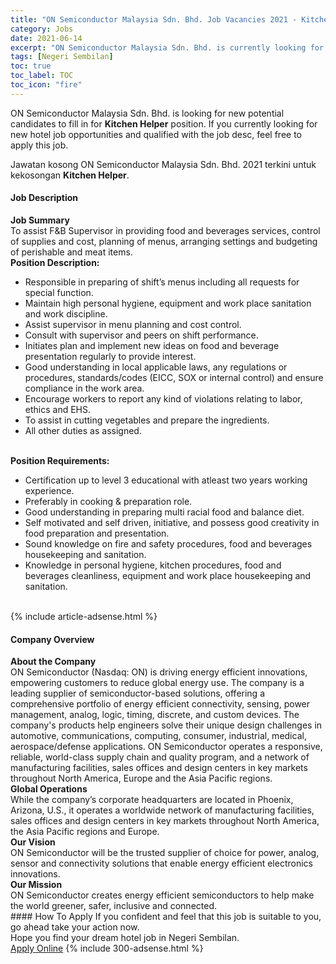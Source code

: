 ```yaml
---
title: "ON Semiconductor Malaysia Sdn. Bhd. Job Vacancies 2021 - Kitchen Helper" 
category: Jobs 
date: 2021-06-14 
excerpt: "ON Semiconductor Malaysia Sdn. Bhd. is currently looking for suitable person to fill in the Kitchen Helper which positioned at Negeri Sembilan" 
tags: [Negeri Sembilan] 
toc: true 
toc_label: TOC 
toc_icon: "fire" 
--- 
```


<p>ON Semiconductor Malaysia Sdn. Bhd. is looking for new potential candidates to fill in for <b>Kitchen Helper</b> position. If you currently looking for new hotel job opportunities and qualified with the job desc, feel free to apply this job.
</p>Jawatan kosong ON Semiconductor Malaysia Sdn. Bhd. 2021 terkini untuk kekosongan <b>Kitchen Helper</b>. 
<div><div><h4>Job Description</h4></div><div><div><span><div><div><div><div><strong>Job Summary</strong></div><div>To assist F&amp;B Supervisor in providing food and beverages services, control of supplies and cost, planning of menus, arranging settings and budgeting of perishable and meat items.</div></div><div><strong>Position Description:</strong></div><ul><li>Responsible in preparing of shift&#8217;s menus including all requests for special function.</li><li>Maintain high personal hygiene, equipment and work place sanitation and work discipline.</li><li>Assist supervisor in menu planning and cost control.</li><li>Consult with supervisor and peers on shift performance.</li><li>Initiates plan and implement new ideas on food and beverage presentation regularly to provide interest.</li><li>Good understanding in local applicable laws, any regulations or procedures, standards/codes (EICC, SOX or internal control) and ensure compliance in the work area.</li><li>Encourage workers to report any kind of violations relating to labor, ethics and EHS.</li><li>To assist in cutting vegetables and prepare the ingredients.</li><li>All other duties as assigned.</li></ul><div>&#160;<br><strong>Position Requirements:</strong></div><ul><li>Certification up to level 3 educational with atleast two years working experience.</li><li>Preferably in cooking &amp; preparation role.</li><li>Good understanding in preparing multi racial food and balance diet.</li><li>Self motivated and self driven, initiative, and possess good creativity in food preparation and presentation.</li><li>Sound knowledge on fire and safety procedures, food and beverages housekeeping and sanitation.</li><li>Knowledge in personal hygiene, kitchen procedures, food and beverages cleanliness, equipment and work place housekeeping and sanitation.<br>&#160;</li></ul></div></div></span></div></div></div> 
{% include article-adsense.html %} 
<div><div><h4>Company Overview</h4></div><div><div><span><div><div>
<div>
<strong>About the Company</strong>
<div>
			ON Semiconductor (Nasdaq: ON) is driving energy efficient innovations, empowering customers to reduce global energy use. The company is a leading supplier of semiconductor-based solutions, offering a comprehensive portfolio of energy efficient connectivity, sensing, power management, analog, logic, timing, discrete, and custom devices. The company's products help engineers solve their unique design challenges in automotive, communications, computing, consumer, industrial, medical, aerospace/defense applications. ON Semiconductor operates a responsive, reliable, world-class supply chain and quality program, and a network of manufacturing facilities, sales offices and design centers in key markets throughout North America, Europe and the Asia Pacific regions.</div>
<div>
<strong>Global Operations</strong></div>
<div>
			While the company&#8217;s corporate headquarters are located in Phoenix, Arizona, U.S., it operates a worldwide network of manufacturing facilities, sales offices and design centers in key markets throughout North America, the Asia Pacific regions and Europe.</div>
<div>
<strong>Our Vision</strong><br>
			ON Semiconductor will be the trusted supplier of choice for power, analog, sensor and connectivity solutions that enable energy efficient electronics innovations.</div>
<div>
<strong>Our Mission</strong><br>
			ON Semiconductor creates energy efficient semiconductors to help make the world greener, safer, inclusive and connected.</div>
</div>
</div></div></span></div></div></div> 
#### How To Apply 
If you confident and feel that this job is suitable to you, go ahead take your action now. <br/> 
Hope you find your dream hotel job in Negeri Sembilan. <br/> 
<a href="https://www.jobstreet.com.my/en/job/kitchen-helper-4589547?jobId=jobstreet-my-job-4589547" class="btn btn--info" target="_blank" rel="nofollow noopenner">Apply Online</a> 
{% include 300-adsense.html %} 